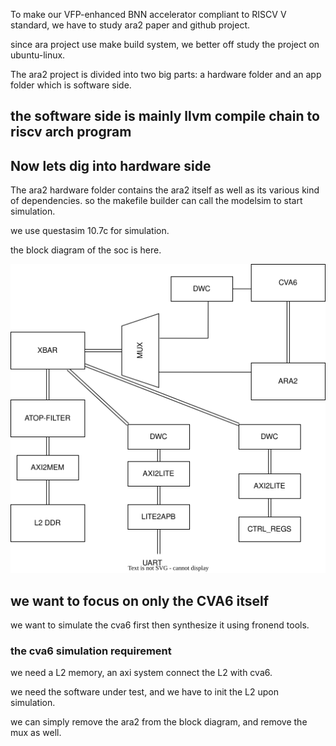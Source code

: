 To make our VFP-enhanced BNN accelerator compliant to RISCV V standard,
we have to study ara2 paper and github project.

since ara project use make build system,
we better off study the project on ubuntu-linux.

The ara2 project is divided into two big parts: a hardware folder and an app folder which is software side.

## the software side is mainly llvm compile chain to riscv arch program

## Now lets dig into hardware side
The ara2 hardware folder contains the ara2 itself as well as its various kind of dependencies.
so the makefile builder can call the modelsim to start simulation.

we use questasim 10.7c for simulation.

the block diagram of the soc is here.

![the ara soc system](./res/ara_soc.svg)

## we want to focus on only the CVA6 itself
we want to simulate the cva6 first then synthesize it using fronend tools.

### the cva6 simulation requirement
we need a L2 memory, an axi system connect the L2 with cva6.

we need the software under test, and we have to init the L2 upon simulation. 

we can simply remove the ara2 from the block diagram, and remove the mux as well.

